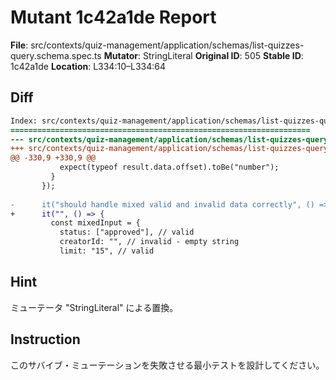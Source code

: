 # Mutant 1c42a1de Report

**File**: src/contexts/quiz-management/application/schemas/list-quizzes-query.schema.spec.ts
**Mutator**: StringLiteral
**Original ID**: 505
**Stable ID**: 1c42a1de
**Location**: L334:10–L334:64

## Diff

```diff
Index: src/contexts/quiz-management/application/schemas/list-quizzes-query.schema.spec.ts
===================================================================
--- src/contexts/quiz-management/application/schemas/list-quizzes-query.schema.spec.ts	original
+++ src/contexts/quiz-management/application/schemas/list-quizzes-query.schema.spec.ts	mutated #505
@@ -330,9 +330,9 @@
           expect(typeof result.data.offset).toBe("number");
         }
       });
 
-      it("should handle mixed valid and invalid data correctly", () => {
+      it("", () => {
         const mixedInput = {
           status: ["approved"], // valid
           creatorId: "", // invalid - empty string
           limit: "15", // valid
```

## Hint

ミューテータ "StringLiteral" による置換。

## Instruction

このサバイブ・ミューテーションを失敗させる最小テストを設計してください。
